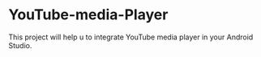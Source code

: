 # YouTube-media-Player
This project will help u to integrate YouTube media player in your Android Studio.
